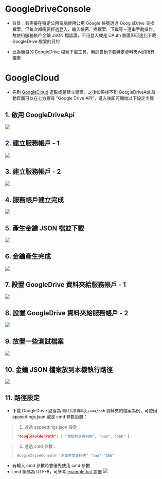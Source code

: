 # GoogleDriveConsole

- 背景：有需要在特定公用電腦使用公用 Google 帳號透過 GoogleDrive 交換檔案，但每次都需要經過登入、輸入帳密、找檔案、下載等一連串手動操作。故使用服務帳戶金鑰 JSON 檔認證，不用登入或是 OAuth 驗證即可達到下載 GoogleDrive 檔案的目的

- 此為簡易的 GoogleDrive 檔案下載工具，用於自動下載特定資料夾內的所有檔案

# GoogleCloud

- 先到 [GoogleCloud](https://console.cloud.google.com/) 選取或是建立專案，之後如果找不到 GoogleDriveApi 啟動頁面可以在上方搜尋 "Google Drive API"，進入後即可開始以下設定步驟

## 1. 啟用 GoogleDriveApi
![](images/01.png)

## 2. 建立服務帳戶 - 1
![](images/02.png)

## 3. 建立服務帳戶 - 2
![](images/03.png)

## 4. 服務帳戶建立完成
![](images/04.png)

## 5. 產生金鑰 JSON 檔並下載
![](images/05.png)

## 6. 金鑰產生完成
![](images/06.png)

## 7. 設置 GoogleDrive 資料夾給服務帳戶 - 1
![](images/07.png)

## 8. 設置 GoogleDrive 資料夾給服務帳戶 - 2
![](images/08.png)

## 9. 放置一些測試檔案
![](images/09.png)

## 10. 金鑰 JSON 檔案放到本機執行路徑
![](images/10.png)

## 11. 路徑設定
- 下載 GoogleDrive 路徑為 `測試共享資料夾/aaa/bbb` 資料夾的檔案為例，可使用 appsettings.json 或是 cmd 參數設置：

> 1. 透過 appsettings.json 設定：
> ```json
> "GoogleFolderPath": [ "測試共享資料夾", "aaa", "bbb" ]
> ```

> 2. 透過 cmd 參數：
> ```cmd
> GoogleDriveConsole "測試共享資料夾" "aaa" "bbb"
> ```

- 有輸入 cmd 參數時會優先使用 cmd 參數
- cmd 編碼為 UTF-8，可參考 [example.bat](GoogleDriveConsole/example.bat) 設置
![](images/11.png)
